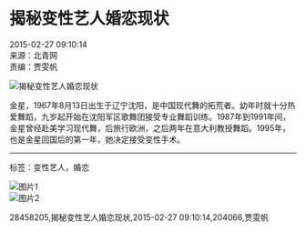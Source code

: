 # 揭秘变性艺人婚恋现状

2015-02-27 09:10:14  
来源：北青网  
责编：贾雯帆

![揭秘变性艺人婚恋现状](http://images.haiwainet.cn/2015/0227/20150227091032518.jpg)

金星，1967年8月13日出生于辽宁沈阳，是中国现代舞的拓荒者。幼年时就十分热爱舞蹈，九岁起开始在沈阳军区歌舞团接受专业舞蹈训练。1987年到1991年间，金星曾经赴美学习现代舞，后旅行欧洲，之后两年在意大利教授舞蹈。1995年，也是金星回国后的第一年，她决定接受变性手术。

---

标签：变性艺人，婚恋

![图片1](//statics.haiwainet.cn/tpl/2015-10-30/images/app-n.jpg)  
![图片2](//statics.haiwainet.cn/tpl/2015-10-30/images/wap.jpg) 

28458205,揭秘变性艺人婚恋现状,2015-02-27 09:10:14,204066,贾雯帆